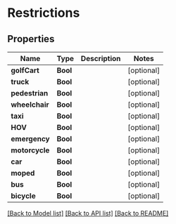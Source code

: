 # Restrictions

## Properties
Name | Type | Description | Notes
------------ | ------------- | ------------- | -------------
**golfCart** | **Bool** |  | [optional] 
**truck** | **Bool** |  | [optional] 
**pedestrian** | **Bool** |  | [optional] 
**wheelchair** | **Bool** |  | [optional] 
**taxi** | **Bool** |  | [optional] 
**HOV** | **Bool** |  | [optional] 
**emergency** | **Bool** |  | [optional] 
**motorcycle** | **Bool** |  | [optional] 
**car** | **Bool** |  | [optional] 
**moped** | **Bool** |  | [optional] 
**bus** | **Bool** |  | [optional] 
**bicycle** | **Bool** |  | [optional] 

[[Back to Model list]](../README.md#documentation-for-models) [[Back to API list]](../README.md#documentation-for-api-endpoints) [[Back to README]](../README.md)



